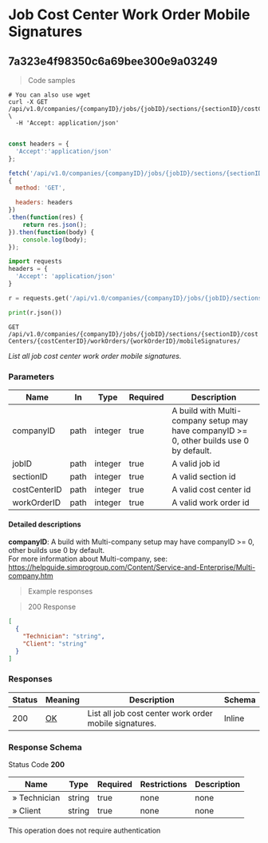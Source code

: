 # Job Cost Center Work Order Mobile Signatures

## 7a323e4f98350c6a69bee300e9a03249

<a id="opId7a323e4f98350c6a69bee300e9a03249"></a>

> Code samples

```shell
# You can also use wget
curl -X GET /api/v1.0/companies/{companyID}/jobs/{jobID}/sections/{sectionID}/costCenters/{costCenterID}/workOrders/{workOrderID}/mobileSignatures/ \
  -H 'Accept: application/json'

```

```javascript

const headers = {
  'Accept':'application/json'
};

fetch('/api/v1.0/companies/{companyID}/jobs/{jobID}/sections/{sectionID}/costCenters/{costCenterID}/workOrders/{workOrderID}/mobileSignatures/',
{
  method: 'GET',

  headers: headers
})
.then(function(res) {
    return res.json();
}).then(function(body) {
    console.log(body);
});

```

```python
import requests
headers = {
  'Accept': 'application/json'
}

r = requests.get('/api/v1.0/companies/{companyID}/jobs/{jobID}/sections/{sectionID}/costCenters/{costCenterID}/workOrders/{workOrderID}/mobileSignatures/', headers = headers)

print(r.json())

```

`GET /api/v1.0/companies/{companyID}/jobs/{jobID}/sections/{sectionID}/costCenters/{costCenterID}/workOrders/{workOrderID}/mobileSignatures/`

*List all job cost center work order mobile signatures.*

<h3 id="7a323e4f98350c6a69bee300e9a03249-parameters">Parameters</h3>

|Name|In|Type|Required|Description|
|---|---|---|---|---|
|companyID|path|integer|true|A build with Multi-company setup may have companyID >= 0, other builds use 0 by default.<br />|
|jobID|path|integer|true|A valid job id|
|sectionID|path|integer|true|A valid section id|
|costCenterID|path|integer|true|A valid cost center id|
|workOrderID|path|integer|true|A valid work order id|

#### Detailed descriptions

**companyID**: A build with Multi-company setup may have companyID >= 0, other builds use 0 by default.<br />
For more information about Multi-company, see:<br />
https://helpguide.simprogroup.com/Content/Service-and-Enterprise/Multi-company.htm

> Example responses

> 200 Response

```json
[
  {
    "Technician": "string",
    "Client": "string"
  }
]
```

<h3 id="7a323e4f98350c6a69bee300e9a03249-responses">Responses</h3>

|Status|Meaning|Description|Schema|
|---|---|---|---|
|200|[OK](https://tools.ietf.org/html/rfc7231#section-6.3.1)|List all job cost center work order mobile signatures.|Inline|

<h3 id="7a323e4f98350c6a69bee300e9a03249-responseschema">Response Schema</h3>

Status Code **200**

|Name|Type|Required|Restrictions|Description|
|---|---|---|---|---|
|» Technician|string|true|none|none|
|» Client|string|true|none|none|

<aside class="success">
This operation does not require authentication
</aside>